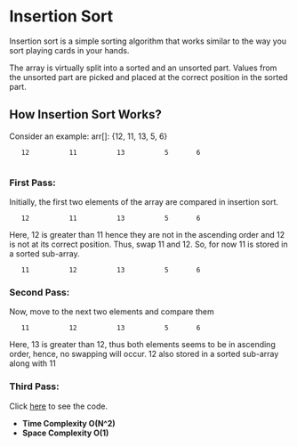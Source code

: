 
# Insertion Sort

Insertion sort is a simple sorting algorithm that works similar to the way you sort playing cards in your hands. 

The array is virtually split into a sorted and an unsorted part. Values from the unsorted part are picked and placed at the correct position in the sorted part.

## How Insertion Sort Works?

Consider an example: arr[]: {12, 11, 13, 5, 6}
```
   12   	   11   	   13   	   5   	   6   
   
```   

### First Pass:

Initially, the first two elements of the array are compared in insertion sort.
```
   12   	   11   	   13   	   5   	   6
```

Here, 12 is greater than 11 hence they are not in the ascending order and 12 is not at its correct position. Thus, swap 11 and 12.
So, for now 11 is stored in a sorted sub-array.

```
   11   	   12   	   13   	   5   	   6   
```

### Second Pass:

Now, move to the next two elements and compare them

```
   11   	   12   	   13   	   5   	   6   
```

Here, 13 is greater than 12, thus both elements seems to be in ascending order, hence, no swapping will occur. 12 also stored in a sorted sub-array along with 11

### Third Pass:

Click [here](./InsertionSort.java) to see the code.

- **Time Complexity O(N^2)**
- **Space Complexity O(1)**
